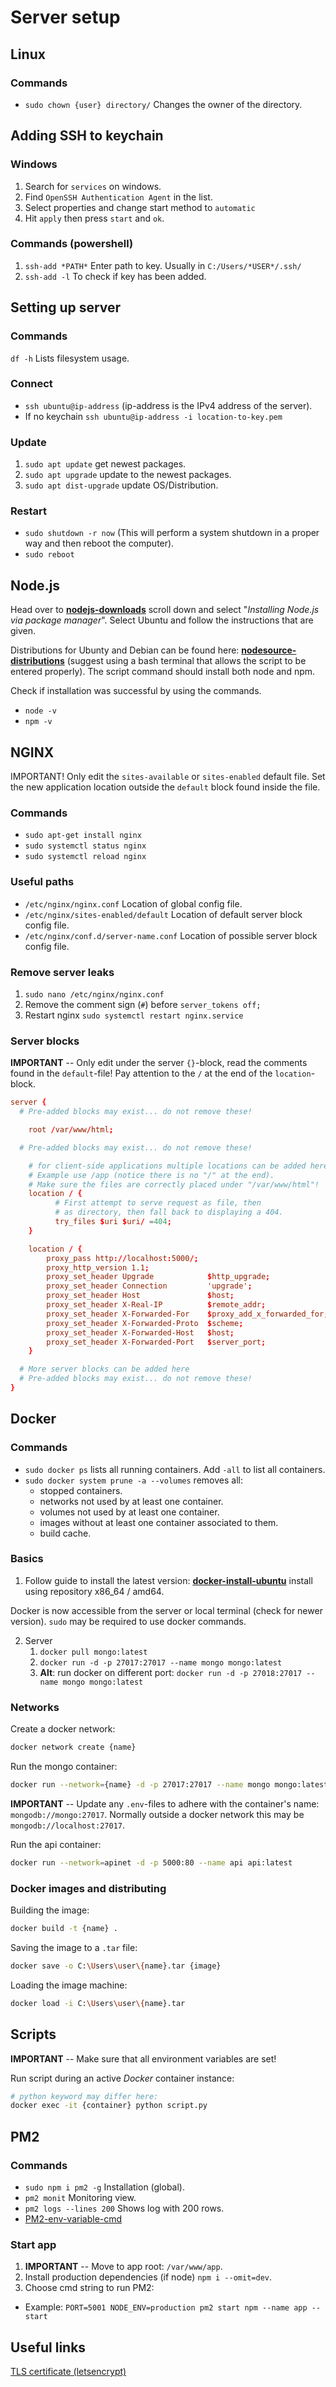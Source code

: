 # Server setup

## Linux

### Commands

- `sudo chown {user} directory/` Changes the owner of the directory.

## Adding SSH to keychain

### Windows

1. Search for `services` on windows.
2. Find `OpenSSH Authentication Agent` in the list.
3. Select properties and change start method to `automatic`
4. Hit `apply` then press `start` and `ok`.

### Commands (powershell)

1. `ssh-add *PATH*` Enter path to key. Usually in `C:/Users/*USER*/.ssh/`
2. `ssh-add -l` To check if key has been added.

## Setting up server

### Commands

`df -h` Lists filesystem usage.

### Connect

- `ssh ubuntu@ip-address` (ip-address is the IPv4 address of the server).
- If no keychain `ssh ubuntu@ip-address -i location-to-key.pem`

### Update

1. `sudo apt update` get newest packages.
2. `sudo apt upgrade` update to the newest packages.
3. `sudo apt dist-upgrade` update OS/Distribution.

### Restart

- `sudo shutdown -r now` (This will perform a system shutdown in a proper way and then reboot the computer).
- `sudo reboot`

## Node.js

Head over to **[nodejs-downloads](https://nodejs.org/en/download/)** scroll down and select "_Installing Node.js via package manager_". Select Ubuntu and follow the instructions that are given.

Distributions for Ubunty and Debian can be found here: **[nodesource-distributions](https://github.com/nodesource/distributions)** (suggest using a bash terminal that allows the script to be entered properly). The script command should install both node and npm.

Check if installation was successful by using the commands.

- `node -v`
- `npm -v`

## NGINX

IMPORTANT! Only edit the `sites-available` or `sites-enabled` default file. Set the new application location outside the `default` block found inside the file.

### Commands

- `sudo apt-get install nginx`
- `sudo systemctl status nginx`
- `sudo systemctl reload nginx`

### Useful paths

- `/etc/nginx/nginx.conf` Location of global config file.
- `/etc/nginx/sites-enabled/default` Location of default server block config file.
- `/etc/nginx/conf.d/server-name.conf` Location of possible server block config file.

### Remove server leaks

1. `sudo nano /etc/nginx/nginx.conf`
2. Remove the comment sign (`#`) before `server_tokens off;`
3. Restart nginx `sudo systemctl restart nginx.service`

### Server blocks

**IMPORTANT** -- Only edit under the server `{}`-block, read the comments found in the `default`-file! Pay attention to the `/` at the end of the `location`-block.

```conf
server {
  # Pre-added blocks may exist... do not remove these!

	root /var/www/html;

  # Pre-added blocks may exist... do not remove these!

	# for client-side applications multiple locations can be added here:
	# Example use /app (notice there is no "/" at the end).
	# Make sure the files are correctly placed under "/var/www/html"!
	location / {
		  # First attempt to serve request as file, then
		  # as directory, then fall back to displaying a 404.
		  try_files $uri $uri/ =404;
	}

	location / {
		proxy_pass http://localhost:5000/;
		proxy_http_version 1.1;
		proxy_set_header Upgrade            $http_upgrade;
		proxy_set_header Connection         'upgrade';
		proxy_set_header Host               $host;
		proxy_set_header X-Real-IP          $remote_addr;
		proxy_set_header X-Forwarded-For    $proxy_add_x_forwarded_for;
		proxy_set_header X-Forwarded-Proto  $scheme;
		proxy_set_header X-Forwarded-Host   $host;
		proxy_set_header X-Forwarded-Port   $server_port;
	}

  # More server blocks can be added here
  # Pre-added blocks may exist... do not remove these!
}
```

## Docker

### Commands

- `sudo docker ps` lists all running containers. Add `-all` to list all containers.
- `sudo docker system prune -a --volumes` removes all:
  - stopped containers.
  - networks not used by at least one container.
  - volumes not used by at least one container.
  - images without at least one container associated to them.
  - build cache.

### Basics

1. Follow guide to install the latest version: **[docker-install-ubuntu](https://docs.docker.com/engine/install/ubuntu/)** install using repository x86_64 / amd64.

Docker is now accessible from the server or local terminal (check for newer version). `sudo` may be required to use docker commands.

2. Server
   1. `docker pull mongo:latest`
   2. `docker run -d -p 27017:27017 --name mongo mongo:latest`
   3. **Alt**: run docker on different port: `docker run -d -p 27018:27017 --name mongo mongo:latest`

### Networks

Create a docker network:

```bash
docker network create {name}
```

Run the mongo container:

```bash
docker run --network={name} -d -p 27017:27017 --name mongo mongo:latest
```

**IMPORTANT** -- Update any `.env`-files to adhere with the container's name: `mongodb://mongo:27017`. Normally outside a docker network this may be `mongodb://localhost:27017`.

Run the api container:

```bash
docker run --network=apinet -d -p 5000:80 --name api api:latest
```

### Docker images and distributing

Building the image:

```bash
docker build -t {name} .
```

Saving the image to a `.tar` file:

```bash
docker save -o C:\Users\user\{name}.tar {image}
```

Loading the image machine:

```bash
docker load -i C:\Users\user\{name}.tar
```

## Scripts

**IMPORTANT** -- Make sure that all environment variables are set!

Run script during an active _Docker_ container instance:

```bash
# python keyword may differ here:
docker exec -it {container} python script.py
```

## PM2

### Commands

- `sudo npm i pm2 -g` Installation (global).
- `pm2 monit` Monitoring view.
- `pm2 logs --lines 200` Shows log with 200 rows.
- [PM2-env-variable-cmd](https://pm2.io/docs/runtime/best-practices/environment-variables/)

### Start app

1. **IMPORTANT** -- Move to app root: `/var/www/app`.
2. Install production dependencies (if node) `npm i --omit=dev`.
3. Choose cmd string to run PM2:

- Example: `PORT=5001 NODE_ENV=production pm2 start npm --name app -- start`

## Useful links

[TLS certificate (letsencrypt)](https://letsencrypt.org/)

